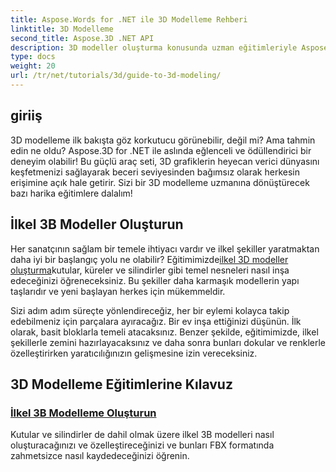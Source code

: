 ```yaml
---
title: Aspose.Words for .NET ile 3D Modelleme Rehberi
linktitle: 3D Modelleme
second_title: Aspose.3D .NET API
description: 3D modeller oluşturma konusunda uzman eğitimleriyle Aspose.3D for .NET'in gücünü açığa çıkarın. 3D tasarım becerilerinizde ustalaşmaya başlayın.
type: docs
weight: 20
url: /tr/net/tutorials/3d/guide-to-3d-modeling/
---
```

## giriiş

3D modelleme ilk bakışta göz korkutucu görünebilir, değil mi? Ama tahmin edin ne oldu? Aspose.3D for .NET ile aslında eğlenceli ve ödüllendirici bir deneyim olabilir! Bu güçlü araç seti, 3D grafiklerin heyecan verici dünyasını keşfetmenizi sağlayarak beceri seviyesinden bağımsız olarak herkesin erişimine açık hale getirir. Sizi bir 3D modelleme uzmanına dönüştürecek bazı harika eğitimlere dalalım!

## İlkel 3B Modeller Oluşturun

 Her sanatçının sağlam bir temele ihtiyacı vardır ve ilkel şekiller yaratmaktan daha iyi bir başlangıç yolu ne olabilir? Eğitimimizde[ilkel 3D modeller oluşturma](./create-primitive-3d-modeling/)kutular, küreler ve silindirler gibi temel nesneleri nasıl inşa edeceğinizi öğreneceksiniz. Bu şekiller daha karmaşık modellerin yapı taşlarıdır ve yeni başlayan herkes için mükemmeldir.

Sizi adım adım süreçte yönlendireceğiz, her bir eylemi kolayca takip edebilmeniz için parçalara ayıracağız. Bir ev inşa ettiğinizi düşünün. İlk olarak, basit bloklarla temeli atacaksınız. Benzer şekilde, eğitimimizde, ilkel şekillerle zemini hazırlayacaksınız ve daha sonra bunları dokular ve renklerle özelleştirirken yaratıcılığınızın gelişmesine izin vereceksiniz. 

## 3D Modelleme Eğitimlerine Kılavuz
### [İlkel 3B Modelleme Oluşturun](./create-primitive-3d-modeling/)
Kutular ve silindirler de dahil olmak üzere ilkel 3B modelleri nasıl oluşturacağınızı ve özelleştireceğinizi ve bunları FBX formatında zahmetsizce nasıl kaydedeceğinizi öğrenin.